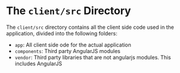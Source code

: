 The `client/src` Directory
===============

The `client/src` directory contains all the client side code used in the application, divided into the following folders:

* `app`: All client side ode for the actual application
* `components`: Third party AngularJS modules
* `vendor`: Third party libraries that are not angularjs modules. This includes AngularJS